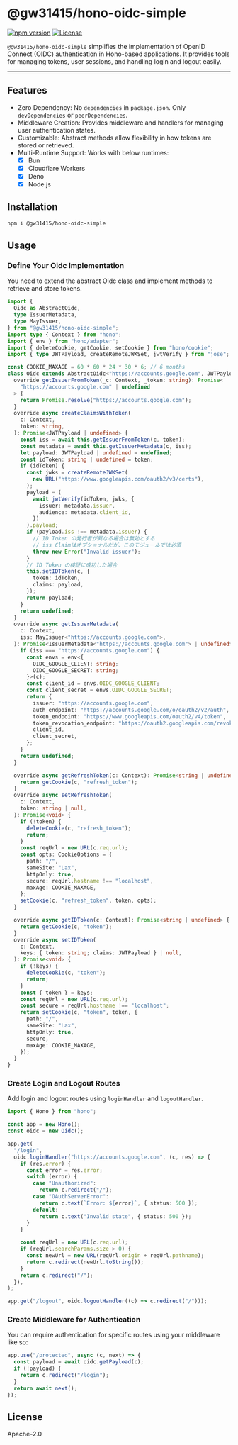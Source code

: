 # @gw31415/hono-oidc-simple
[![npm version](https://badge.fury.io/js/@gw31415%2Fhono-oidc-simple.svg?icon=si%3Anpm)](https://badge.fury.io/js/@gw31415%2Fhono-oidc-simple)
[![License](https://img.shields.io/badge/License-Apache_2.0-blue.svg)](https://opensource.org/licenses/Apache-2.0)

`@gw31415/hono-oidc-simple` simplifies the implementation of OpenID Connect
(OIDC) authentication in Hono-based applications. It provides tools for managing
tokens, user sessions, and handling login and logout easily.

---

## Features

- Zero Dependency: No `dependencies` in `package.json`. Only `devDependencies` or
  `peerDependencies`.
- Middleware Creation: Provides middleware and handlers for managing user
  authentication states.
- Customizable: Abstract methods allow flexibility in how tokens are stored or
  retrieved.
- Multi-Runtime Support: Works with below runtimes:
  - [x] Bun
  - [x] Cloudflare Workers
  - [x] Deno
  - [x] Node.js

## Installation

```bash
npm i @gw31415/hono-oidc-simple
```

## Usage

### Define Your Oidc Implementation

You need to extend the abstract Oidc class and implement methods to retrieve and
store tokens.

```ts
import {
  Oidc as AbstractOidc,
  type IssuerMetadata,
  type MayIssuer,
} from "@gw31415/hono-oidc-simple";
import type { Context } from "hono";
import { env } from "hono/adapter";
import { deleteCookie, getCookie, setCookie } from "hono/cookie";
import { type JWTPayload, createRemoteJWKSet, jwtVerify } from "jose";

const COOKIE_MAXAGE = 60 * 60 * 24 * 30 * 6; // 6 months
class Oidc extends AbstractOidc<"https://accounts.google.com", JWTPayload> {
  override getIssuerFromToken(_c: Context, _token: string): Promise<
    "https://accounts.google.com" | undefined
  > {
    return Promise.resolve("https://accounts.google.com");
  }
  override async createClaimsWithToken(
    c: Context,
    token: string,
  ): Promise<JWTPayload | undefined> {
    const iss = await this.getIssuerFromToken(c, token);
    const metadata = await this.getIssuerMetadata(c, iss);
    let payload: JWTPayload | undefined = undefined;
    const idToken: string | undefined = token;
    if (idToken) {
      const jwks = createRemoteJWKSet(
        new URL("https://www.googleapis.com/oauth2/v3/certs"),
      );
      payload = (
        await jwtVerify(idToken, jwks, {
          issuer: metadata.issuer,
          audience: metadata.client_id,
        })
      ).payload;
      if (payload.iss !== metadata.issuer) {
        // ID Token の発行者が異なる場合は無効とする
        // iss Claimはオプショナルだが、このモジュールでは必須
        throw new Error("Invalid issuer");
      }
      // ID Token の検証に成功した場合
      this.setIDToken(c, {
        token: idToken,
        claims: payload,
      });
      return payload;
    }
    return undefined;
  }
  override async getIssuerMetadata(
    c: Context,
    iss: MayIssuer<"https://accounts.google.com">,
  ): Promise<IssuerMetadata<"https://accounts.google.com"> | undefined> {
    if (iss === "https://accounts.google.com") {
      const envs = env<{
        OIDC_GOOGLE_CLIENT: string;
        OIDC_GOOGLE_SECRET: string;
      }>(c);
      const client_id = envs.OIDC_GOOGLE_CLIENT;
      const client_secret = envs.OIDC_GOOGLE_SECRET;
      return {
        issuer: "https://accounts.google.com",
        auth_endpoint: "https://accounts.google.com/o/oauth2/v2/auth",
        token_endpoint: "https://www.googleapis.com/oauth2/v4/token",
        token_revocation_endpoint: "https://oauth2.googleapis.com/revoke",
        client_id,
        client_secret,
      };
    }
    return undefined;
  }

  override async getRefreshToken(c: Context): Promise<string | undefined> {
    return getCookie(c, "refresh_token");
  }
  override async setRefreshToken(
    c: Context,
    token: string | null,
  ): Promise<void> {
    if (!token) {
      deleteCookie(c, "refresh_token");
      return;
    }
    const reqUrl = new URL(c.req.url);
    const opts: CookieOptions = {
      path: "/",
      sameSite: "Lax",
      httpOnly: true,
      secure: reqUrl.hostname !== "localhost",
      maxAge: COOKIE_MAXAGE,
    };
    setCookie(c, "refresh_token", token, opts);
  }

  override async getIDToken(c: Context): Promise<string | undefined> {
    return getCookie(c, "token");
  }
  override async setIDToken(
    c: Context,
    keys: { token: string; claims: JWTPayload } | null,
  ): Promise<void> {
    if (!keys) {
      deleteCookie(c, "token");
      return;
    }
    const { token } = keys;
    const reqUrl = new URL(c.req.url);
    const secure = reqUrl.hostname !== "localhost";
    return setCookie(c, "token", token, {
      path: "/",
      sameSite: "Lax",
      httpOnly: true,
      secure,
      maxAge: COOKIE_MAXAGE,
    });
  }
}
```

### Create Login and Logout Routes

Add login and logout routes using `loginHandler` and `logoutHandler`.

```ts
import { Hono } from "hono";

const app = new Hono();
const oidc = new Oidc();

app.get(
  "/login",
  oidc.loginHandler("https://accounts.google.com", (c, res) => {
    if (res.error) {
      const error = res.error;
      switch (error) {
        case "Unauthorized":
          return c.redirect("/");
        case "OAuthServerError":
          return c.text(`Error: ${error}`, { status: 500 });
        default:
          return c.text("Invalid state", { status: 500 });
      }
    }

    const reqUrl = new URL(c.req.url);
    if (reqUrl.searchParams.size > 0) {
      const newUrl = new URL(reqUrl.origin + reqUrl.pathname);
      return c.redirect(newUrl.toString());
    }
    return c.redirect("/");
  }),
);

app.get("/logout", oidc.logoutHandler((c) => c.redirect("/")));
```

### Create Middleware for Authentication

You can require authentication for specific routes using your middleware like so:

```ts
app.use("/protected", async (c, next) => {
  const payload = await oidc.getPayload(c);
  if (!payload) {
    return c.redirect("/login");
  }
  return await next();
});
```

## License

Apache-2.0
